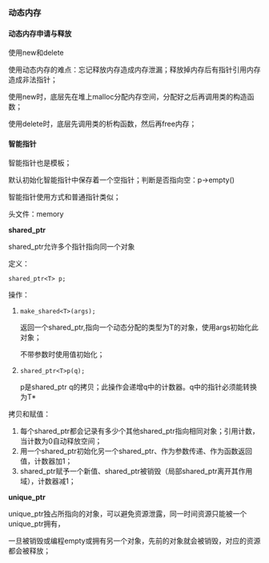 ### 动态内存

#### 动态内存申请与释放

使用new和delete

使用动态内存的难点：忘记释放内存造成内存泄漏；释放掉内存后有指针引用内存造成非法指针；

使用new时，底层先在堆上malloc分配内存空间，分配好之后再调用类的构造函数；

使用delete时，底层先调用类的析构函数，然后再free内存；

#### 智能指针

智能指针也是模板；

默认初始化智能指针中保存着一个空指针；判断是否指向空：p->empty()

智能指针使用方式和普通指针类似；

头文件：memory

**shared_ptr**

shared_ptr允许多个指针指向同一个对象

定义：

`shared_ptr<T> p;` 

操作：

1. `make_shared<T>(args);`

   返回一个shared_ptr,指向一个动态分配的类型为T的对象，使用args初始化此对象；

   不带参数时使用值初始化；

2. `shared_ptr<T>p(q);`

   p是shared_ptr q的拷贝；此操作会递增q中的计数器。q中的指针必须能转换为T*

拷贝和赋值：

1. 每个shared_ptr都会记录有多少个其他shared_ptr指向相同对象；引用计数，当计数为0自动释放空间；
2. 用一个shared_ptr初始化另一个shared_ptr、作为参数传递、作为函数返回值，计数器加1；
3. shared_ptr赋予一个新值、shared_ptr被销毁（局部shared_ptr离开其作用域），计数器减1；

**unique_ptr**

unique_ptr独占所指向的对象，可以避免资源泄露，同一时间资源只能被一个unique_ptr拥有，

一旦被销毁或编程empty或拥有另一个对象，先前的对象就会被销毁，对应的资源都会被释放；